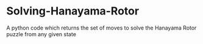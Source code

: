 # Solving-Hanayama-Rotor
A python code which returns the set of moves to solve the Hanayama Rotor puzzle from any given state
